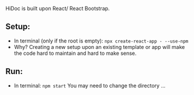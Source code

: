 HiDoc is built upon React/ React Bootstrap.


Setup:
---
- In terminal (only if the root is empty):
`npx create-react-app - --use-npm`
- Why?
Creating a new setup upon an existing template or app will make the code hard to maintain and hard to make sense.


Run:
---
- In terminal:
`npm start`
You may need to change the directory
...

